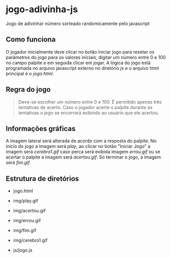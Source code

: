# jogo-adivinha-js
Jogo de adivinhar número sorteado randomicamente pelo javascript


## Como funciona
O jogador inicialmente deve clicar no botão iniciar jogo para resetar os parâmetros do jogo para os valores iniciais, digitar um número entre 0 e 100 no campo palpite e em seguida clicar em jogar. A lógica do jogo está programada no arquivo javascript externo no diretório *js* e o arquivo html principal é o *jogo.html*.

## Regra do jogo
> Deve-se escolher um número entre 0 e 100.
> É permitido apenas três tentativas de acerto.
> Caso o jogador acerte o palpite durante as tentativas o jogo se encerrará exibindo ao usuário que ele acertou.

## Informações gráficas
A imagem lateral será alterada de acordo com a resposta do palpite. No inicio do jogo a imagem será  *play*, ao clicar no botão "Iniciar Jogo" a imagem será *cerebro1.gif* caso perca será exibida imagem *errou.gif* ou se acertar o palpite a imagem será *acertou.gif*. So terminar o jogo, a imagem será *fim.gif*. 

## Estrutura de diretórios

* jogo.html

* img/play.gif

* img/acertou.gif

* img/errou.gif

* img/fim.gif

* img/cerebro1.gif

* js/jogo.js

